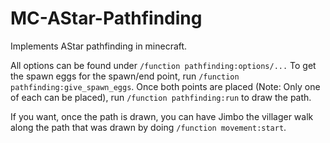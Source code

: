 # MC-AStar-Pathfinding
Implements AStar pathfinding in minecraft.

All options can be found under `/function pathfinding:options/...`
To get the spawn eggs for the spawn/end point, run `/function pathfinding:give_spawn_eggs`.
Once both points are placed (Note: Only one of each can be placed), run `/function pathfinding:run` to draw the path.

If you want, once the path is drawn, you can have Jimbo the villager walk along the path that was drawn by doing `/function movement:start`.
